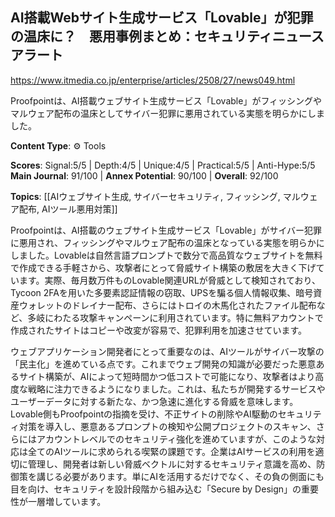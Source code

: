 ## AI搭載Webサイト生成サービス「Lovable」が犯罪の温床に？　悪用事例まとめ：セキュリティニュースアラート

https://www.itmedia.co.jp/enterprise/articles/2508/27/news049.html

Proofpointは、AI搭載ウェブサイト生成サービス「Lovable」がフィッシングやマルウェア配布の温床としてサイバー犯罪に悪用されている実態を明らかにしました。

**Content Type**: ⚙️ Tools

**Scores**: Signal:5/5 | Depth:4/5 | Unique:4/5 | Practical:5/5 | Anti-Hype:5/5
**Main Journal**: 91/100 | **Annex Potential**: 90/100 | **Overall**: 92/100

**Topics**: [[AIウェブサイト生成, サイバーセキュリティ, フィッシング, マルウェア配布, AIツール悪用対策]]

Proofpointは、AI搭載のウェブサイト生成サービス「Lovable」がサイバー犯罪に悪用され、フィッシングやマルウェア配布の温床となっている実態を明らかにしました。Lovableは自然言語プロンプトで数分で高品質なウェブサイトを無料で作成できる手軽さから、攻撃者にとって脅威サイト構築の敷居を大きく下げています。実際、毎月数万件ものLovable関連URLが脅威として検知されており、Tycoon 2FAを用いた多要素認証情報の窃取、UPSを騙る個人情報収集、暗号資産ウォレットのドレイナー配布、さらにはトロイの木馬化されたファイル配布など、多岐にわたる攻撃キャンペーンに利用されています。特に無料アカウントで作成されたサイトはコピーや改変が容易で、犯罪利用を加速させています。

ウェブアプリケーション開発者にとって重要なのは、AIツールがサイバー攻撃の「民主化」を進めている点です。これまでウェブ開発の知識が必要だった悪意あるサイト構築が、AIによって短時間かつ低コストで可能になり、攻撃者はより高度な戦略に注力できるようになりました。これは、私たちが開発するサービスやユーザーデータに対する新たな、かつ急速に進化する脅威を意味します。Lovable側もProofpointの指摘を受け、不正サイトの削除やAI駆動のセキュリティ対策を導入し、悪意あるプロンプトの検知や公開プロジェクトのスキャン、さらにはアカウントレベルでのセキュリティ強化を進めていますが、このような対応は全てのAIツールに求められる喫緊の課題です。企業はAIサービスの利用を適切に管理し、開発者は新しい脅威ベクトルに対するセキュリティ意識を高め、防御策を講じる必要があります。単にAIを活用するだけでなく、その負の側面にも目を向け、セキュリティを設計段階から組み込む「Secure by Design」の重要性が一層増しています。